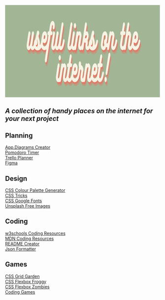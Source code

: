 <div>
<img src="images/banner.png" title="Banner-image" **alt="Banner-image" width="1200" height="300"/>
</div>

<h2><em> A collection of handy places on the internet for your next project </em></h2>

 <div className="useful-links-div">
            <h2> Planning </h2> 
            <a href="https://app.diagrams.net/" target="_blank">App.Diagrams Creator</a>
            <br/>
            <a href="https://pomofocus.io/" target="_blank">Pomodoro Timer</a>
            <br/>
            <a href="https://trello.com/" target="_blank">Trello Planner</a>
            <br/>
            <a href="https://www.figma.com/" target="_blank">Figma</a>
            <h2> Design </h2> 
            <a href="https://coolors.co/" target="_blank">CSS Colour Palette Generator</a>
            <br/>
            <a href="https://css-tricks.com/" target="_blank">CSS Tricks</a>
            <br/>
            <a href="https://fonts.google.com/" target="_blank">CSS Google Fonts</a>
            <br/>
            <a href="https://unsplash.com/" target="_blank">Unsplash Free Images</a>
            <h2> Coding </h2> 
            <a href="https://www.w3schools.com" target="_blank">w3schools Coding Resources</a>
            <br/>
            <a href="https://developer.mozilla.org/en-US/" target="_blank">MDN Coding Resources</a>
            <br/>
            <a href="https://readme.so/" target="_blank">README Creator</a>
            <br/>
            <a href="https://jsonformatter.org/" target="_blank">Json Formatter</a>
            <h2> Games </h2>
            <a href="https://cssgridgarden.com/" target="_blank">CSS Grid Garden</a>
            <br/>
            <a href="https://flexboxfroggy.com/" target="_blank">CSS Flexbox Froggy</a>
            <br/>
            <a href="https://mastery.games/flexboxzombies/" target="_blank">CSS Flexbox Zombies</a>
            <br/>
            <a href="https://www.codingame.com/"target="_blank">Coding Games</a>
            </div>
            </div>

